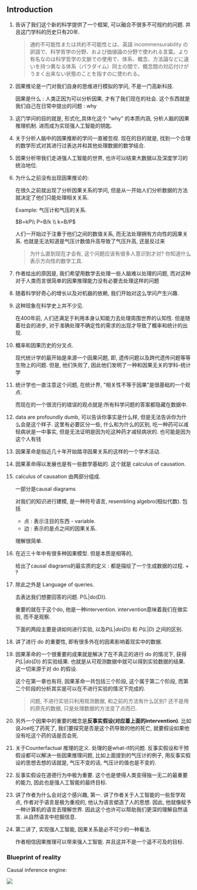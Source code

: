 ## Introduction



1. 告诉了我们这个新的科学提供了一个框架, 可以融合不很多不可规约的问题. 并且这门学科的历史只有20年.

   > 通約不可能性または共約不可能性とは、英語 incommensurability の訳語で、科学哲学の分野、および価値論の分野で使われる言葉。より有名なのは科学哲学の文脈での使用で、体系、概念、方法論などに違いを持つ異なる体系（パラダイム）同士の間で、概念間の対応付けがうまく出来ない状態のことを指すのに使われる。 

2. 因果推论是一门对我们自身的思维进行模拟的学问, 不是一门高新科技. 

   因果是什么 : 人类正因为可以分析因果, 才有了我们现在的社会. 这个东西就是我们自己在日常中提出的问题 : why

3. 这门学问的目的就是, 形式化,具体化这个 "why" 的本质内涵, 分析人脑的因果推理机制. 进而成为实现强人工智能的钥匙.

4. 关于分析人脑中的因果推断的学问一直被忽视. 现在的目的就是, 找到一个合理的数学形式对其进行过表达并和其他处理数据的数学结合. 

5. 因果分析带我们走进强人工智能的世界, 也许可以结束大数据以及深度学习的统治地位. 

6. 为什么之前没有出现因果推论的:

   在很久之前就出现了分析因果关系的学问, 但是从一开始人们分析数据的方法就决定了他们只能处理相关关系.

   Example: 气压计和气压的关系. 

   $B=kP\\ P=B/k \\  k=B/P$

   人们一开始过于注重于他们之间的数值关系, 而无法处理拥有方向性的因果关系. 也就是无法知道是气压计数值升高导致了气压升高, 还是反过来

   > 为什么直到现在才会有, 这个问题应该有很多人意识到才对? 你知道什么表示方向性的数学工具.

7. 作者给出的原因是, 我们希望用数学去处理一些人脑难以处理的问题, 而对这种对于人类而言很简单的因果推理能力没有必要去处理这样的问题

8. 随着科学好奇心的增长以及对机器的依赖, 我们开始对这么学问产生兴趣. 

9. 这种现象在科学史上并不少见. 

   在400年前, 人们还满足于利用本身认知能力去处理周围世界的认知性. 但是随着社会的进步, 对于准确处理不确定性的需求的出现才导致了概率和统计的出现.

10. 概率和因果历史的分叉点.

    现代统计学的最开始是来源一个因果问题, 即, 遗传问题以及跨代遗传问题等等生物上的问题. 但是, 他们失败了, 因此他们发明了一种和因果无关的学科-统计学

11. 统计学也一直注意这个问题, 在统计界, "相关性不等于因果"是很基础的一个观点.

    而现在的一个很流行的错误的观点就是:所有科学问题的答案都隐藏在数据中.

12. data are profoundly dumb, 可以告诉你事实是什么样, 但是无法告诉你为什么会是这个样子. 这里有必要区分一些, 什么和为什么的区别, 吃一种药可以减轻病状是一中事实, 但是无法证明是因为吃这种药才减轻病状的. 也可能是因为这个人有钱 

13. 因果革命是指近几十年开始踏寻因果关系的这样的一个学术活动.

14. 因果革命得以发展也是有一些数学基础的. 这个就是 calculus of causation.

15. calculus of causation 由两部分组成. 

    一部分是causal diagrams

    对我们的知识进行建模, 是一种符号语言, resembling algebro(相似代数). 包括

    - 点 : 表示注目的东西 - variable.
    - 边 : 表示的是点之间的因果关系.

    理解很简单.

16. 在近三十年中有很多种因果模型. 但是本质是相等的, 

    给出了causal diagrams的最实质的定义 : 都是描绘了一个生成数据的过程.  + ?

17. 除此之外是 Language of queries.

    去表达我们想要回答的问题.  P(L|do(D)).

    重要的就在于这个do, 他是一种intervention. intervention意味着我们在做实验, 而不是观察. 

    下面的两段主要是讲如何进行实验, 以及$P(L|do(D))$ 和 $P(L|D)$ 之间的区别. 

18. 讲了进行 do 的重要性, 即有很多外在的因素影响着现实中的数据. 

19. 因果革命的一个很重要的成果就是解决了在不真正的进行 do 的情况下, 获得 $P(L|do(D))$ 的实验结果. 也就是从可观测数据中就可以得到实验数据的结果. 这一切来源于对 do 的假设.

    这个在第一章也有将, 因果革命一共包括三个阶段, 这个属于第二个阶段, 而第二个阶段的分析其实是可以在不进行实验的情况下完成的. 

    > 问题, 不进行实验只利用观测数据, 和之前的方法有什么区别? 还不是用的原先的数据, 只是处理数据的方法变了点而已. 

20. 另外一个因果中的重要的概念是**反事实假设(对应着上面的intervention)**. 比如说Joe吃了药死了, 我们要探究是否是这个药导致的他的死亡, 就要假设如果他没有吃这个药的话是否会死. 

21. 关于Counterfactual 推理的定义. 处理的是what-if的问题. 反事实假设和干预假设都可以解决一些因果推理问题, 比如上面提到的气压计的例子, 用反事实假设的思想去想的话就是, 气压不变的话, 气压计的值也是不变的. 

22. 反事实假设在道德行为中极为重要. 这个也是使得人类变得独一无二的最重要的能力, 因此也是强人工智能的最终目标.

23. 讲了作者为什么会对这个感兴趣, 第一. 讲了作者关于人工智能的一些哲学观点, 作者对于语言是极为重视的, 他认为语言塑造了人的思想. 因此, 他就像赋予一种计算机的语言去理解世界. 因此这个也许可以帮助我们更深的理解自然语言. 从自然语言中挖掘信息.

24. 第二讲了, 实现强人工智能, 因果关系是必不可少的一种看法. 

    作者相信因果推理可以带来强人工智能. 并且这并不是一个遥不可及的目标. 



### Blueprint of reality

Causal inference engine:

![](./pictures/1.png)



